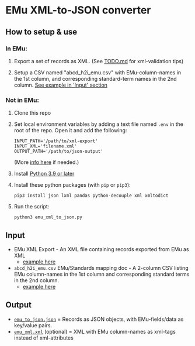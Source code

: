 # EMu XML-to-JSON converter

## How to setup & use

### In EMu:
1. Export a set of records as XML.  (See [TODO.md](https://github.com/magpiedin/EMu-xml-to-json/blob/main/TODO.md) for xml-validation tips)

2. Setup a CSV named "abcd_h2i_emu.csv" with EMu-column-names in the 1st column, and corresponding standard-term names in the 2nd column.  [See example in 'Input' section](#-input)


### Not in EMu:

1. Clone this repo

2. Set local environment variables by adding a text file named `.env` in the root of the repo. Open it and add the following:
    ```
    INPUT_PATH='/path/to/xml-export'
    INPUT_XML='filename.xml'
    OUTPUT_PATH='/path/to/json-output'
    ```

    (More [info here](https://able.bio/rhett/how-to-set-and-get-environment-variables-in-python--274rgt5) if needed.)

3. Install [Python 3.9 or later](https://www.python.org/downloads/)

4. Install these python packages (with `pip` or `pip3`):

    `pip3 install json lxml pandas python-decouple xml xmltodict`

5. Run the script:

    `python3 emu_xml_to_json.py`

## Input
- EMu XML Export - An XML file containing records exported from EMu as XML
    - [example here](https://github.com/magpiedin/EMu-xml-to-json/blob/main/data_in/sample.xml)
- `abcd_h2i_emu.csv` EMu/Standards mapping doc - A 2-column CSV listing EMu column-names in the 1st column and corresponding standard terms in the 2nd column.
    - [example here](https://github.com/magpiedin/EMu-xml-to-json/blob/main/data_in/abcd_h2i_emu.csv)

## Output
- [`emu_to_json.json`](https://github.com/magpiedin/EMu-xml-to-json/blob/main/data_out/emu_to_json.json) = Records as JSON objects, with EMu-fields/data as key/value pairs.
- [`emu_xml.xml`](https://github.com/fieldmuseum/EMu-xml-to-json/blob/main/data_out/emu_xml.xml) (optional) = XML with EMu column-names as xml-tags instead of xml-attributes
